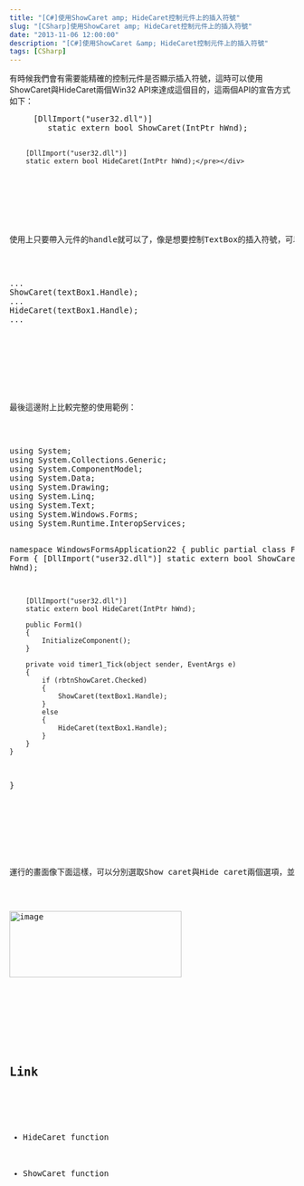 ```yaml
---
title: "[C#]使用ShowCaret amp; HideCaret控制元件上的插入符號"
slug: "[CSharp]使用ShowCaret amp; HideCaret控制元件上的插入符號"
date: "2013-11-06 12:00:00"
description: "[C#]使用ShowCaret &amp; HideCaret控制元件上的插入符號"
tags: [CSharp]
---
```


<p>有時候我們會有需要能精確的控制元件是否顯示插入符號，這時可以使用ShowCaret與HideCaret兩個Win32 API來達成這個目的，這兩個API的宣告方式如下：</p>  <div style="padding-bottom: 0px; margin: 0px; padding-left: 0px; padding-right: 0px; display: inline; float: none; padding-top: 0px" id="scid:812469c5-0cb0-4c63-8c15-c81123a09de7:13ec442e-30c4-4569-a7fd-3936a18eab64" class="wlWriterSmartContent"><pre name="code" class="c#">		[DllImport("user32.dll")]
		static extern bool ShowCaret(IntPtr hWnd);

		[DllImport("user32.dll")]
		static extern bool HideCaret(IntPtr hWnd);</pre></div>

<p> </p>

<p>使用上只要帶入元件的handle就可以了，像是想要控制TextBox的插入符號，可以像下面這樣撰寫：</p>

<div style="padding-bottom: 0px; margin: 0px; padding-left: 0px; padding-right: 0px; display: inline; float: none; padding-top: 0px" id="scid:812469c5-0cb0-4c63-8c15-c81123a09de7:29493a42-b4c7-40b2-98c4-4a0e2408d0f5" class="wlWriterSmartContent"><pre name="code" class="c#">...
ShowCaret(textBox1.Handle);
...
HideCaret(textBox1.Handle);
...</pre></div>

<p> </p>

<p>最後這邊附上比較完整的使用範例：</p>

<div style="padding-bottom: 0px; margin: 0px; padding-left: 0px; padding-right: 0px; display: inline; float: none; padding-top: 0px" id="scid:812469c5-0cb0-4c63-8c15-c81123a09de7:83f1e1f6-5cab-4d13-b442-6a6504153227" class="wlWriterSmartContent"><pre name="code" class="c#">using System;
using System.Collections.Generic;
using System.ComponentModel;
using System.Data;
using System.Drawing;
using System.Linq;
using System.Text;
using System.Windows.Forms;
using System.Runtime.InteropServices;

namespace WindowsFormsApplication22
{
	public partial class Form1 : Form
	{
		[DllImport("user32.dll")]
		static extern bool ShowCaret(IntPtr hWnd);

		[DllImport("user32.dll")]
		static extern bool HideCaret(IntPtr hWnd);

		public Form1()
		{
			InitializeComponent();
		}

		private void timer1_Tick(object sender, EventArgs e)
		{
			if (rbtnShowCaret.Checked)
			{
				ShowCaret(textBox1.Handle);
			}
			else
			{
				HideCaret(textBox1.Handle);
			}
		}
	}
}</pre></div>

<p> </p>

<p>運行的畫面像下面這樣，可以分別選取Show caret與Hide caret兩個選項，並在上方的TextBox點選，讓TextBox取得焦點，仔細觀察插入符號在這兩種狀況下的運行狀況，應該可以發現在選取Hide caret時插入符號一下就會消失，而在選取Show caret時就跟一般的使用無異。</p>

<p><img style="border-bottom: 0px; border-left: 0px; border-top: 0px; border-right: 0px" border="0" alt="image" src="\images\posts92cdeb-069f-4f5b-a9cc-3fad64e5bba8\image_thumb.png" width="304" height="117" /> </p>

<p> </p>

<h2>Link</h2>

<ul>
  <li>HideCaret function</li>

  <li>ShowCaret function</li>
</ul>
